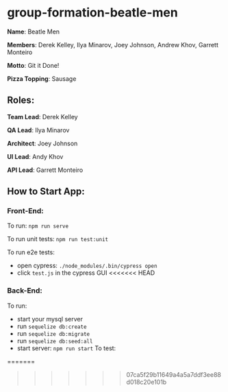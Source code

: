 # group-formation-beatle-men
**Name**: Beatle Men

**Members**: Derek Kelley, Ilya Minarov, Joey Johnson, Andrew Khov, Garrett Monteiro

**Motto**: Git it Done!

**Pizza Topping**: Sausage

## Roles: 

**Team Lead**: Derek Kelley

**QA Lead**: Ilya Minarov

**Architect**: Joey Johnson

**UI Lead**: Andy Khov

**API Lead**: Garrett Monteiro

## How to Start App:
### Front-End:
To run: `npm run serve`

To run unit tests: `npm run test:unit`

To run e2e tests:
 - open cypress: `./node_modules/.bin/cypress open`
 - click `test.js` in the cypress GUI
<<<<<<< HEAD
### Back-End:
To run:
 - start your mysql server
 - run `sequelize db:create`
 - run `sequelize db:migrate`
 - run `sequelize db:seed:all`
 - start server: `npm run start`
To test:

=======
>>>>>>> 07ca5f29b11649a4a5a7ddf3ee88d018c20e101b

